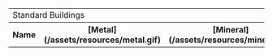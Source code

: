 <table>
    <tr><td colspan="12">Standard Buildings</td></tr>
    <tr>
    	<th>Name</td>
    	<th>[Metal](/assets/resources/metal.gif)</th>
    	<th>[Mineral](/assets/resources/mineral.gif)</th>
        <th>[Energy](/assets/resources/energy.gif)</th>
        <th>[Ground](/assets/resources/ground.gif)</th>
        <th>[Orbit](/assets/resources/orbit.gif)</th>
    	<th>[Workers](/assets/resources/worker.gif)</th>
    	<th>[Turns](/assets/resources/turn.gif)</th>
    	<th>Requirements</th>
    	<th>Research</th>
    	<th>Demolish</th>
    </tr>

</table>

